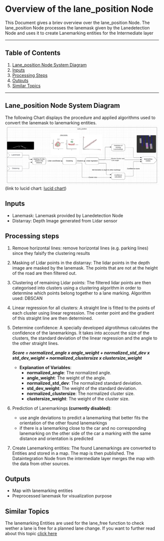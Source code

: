 # Overview of the lane_position Node

This Document gives a briev overview over the lane_position Node.
The lane_position Node processes the lanemask given by the Lanedetection Node and uses it to create Lanemarking entities for the Intermediate layer

---

## Table of Contents

1. [Lane_position Node System Diagram](#lane_position-node-system-diagram)
2. [Inputs](#inputs)
3. [Processing Steps](#processing-steps)
4. [Outputs](#outputs)
5. [Similar Topics](#similar-topics)

---

## Lane_position Node System Diagram

The following Chart displays the procedure and applied algorithms used to convert the lanemask to lanemarking entities.
![lane_position Node System Diagram](../assets/perception/Overview_lane_position_node.jpg)
(link to lucid chart: [lucid chart](https://lucid.app/lucidchart/34e9aa95-5fb3-4d83-b53f-6d6a3f4748c2/edit?viewport_loc=5190%2C-3952%2C1690%2C703%2C0_0&invitationId=inv_83e27eed-e730-4607-836b-0e863cd2b511))

## Inputs

- Lanemask: Lanemask provided by Lanedetection Node
- Distarray: Depth Image generated from Lidar sensor

## Processing steps

1. Remove horizontal lines:
    remove horizontal lines (e.g. parking lines) since they falsify the clustering results

2. Masking of Lidar points in the distarray:
    The lidar points in the depth image are masked by the lanemask. The points that are not at the height of the road are then filtered out.

3. Clustering of remaining Lidar points:
    The filtered lidar points are then categorised into clusters using a clustering algorithm in order to determine which points belong together to a lane marking. Algorithm used: DBSCAN

4. Linear regression for all clusters:
    A straight line is fitted to the points of each cluster using linear regression. The center point and the gradient of this straight line are then determined.

5. Determine confidence:
    A specially developed algrotihmus calculates the confidence of the lanemarkings. It takes into account the size of the clusters, the standard deviation of the linear regression and the angle to the other straight lines.

    ***Score = normalized_angle x angle_weight + normalized_std_dev x std_dev_weight + normalized_clustersize x clustersize_weight***

    - **Explanation of Variables**:
        - **normalized_angle**: The normalized angle.
        - **angle_weight**: The weight of the angle.
        - **normalized_std_dev**: The normalized standard deviation.
        - **std_dev_weight**: The weight of the standard deviation.
        - **normalized_clustersize**: The normalized cluster size.
        - **clustersize_weight**: The weight of the cluster size.

6. Prediction of Lanemarkings **(currently disabled)**:
    - use angle deviations to predict a lanemarking that better fits the orientation of the other found lanemarkings
    - if there is a lanemarking close to the car and no corresponding lanemarking on the other side of the car a marking with the same distance and orientation is predicted

7. Create Lanemarking entities:
    The found Lanemarkings are converted to Entities and stored in a map. The map is then published.
    The Dataintegration Node from the intermediate layer merges the map with the data from other sources.

## Outputs

- Map with lanemarking entities
- Preprocessed lanemask for visualization purpose

## Similar Topics

The lanemarking Entities are used for the lane_free function to check wether a lane is free for a planned lane change. If you want to further read about this topic [click here](../planning/behaviors/LaneChange.md)
